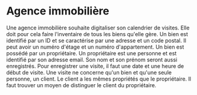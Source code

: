 # Agence immobilière

Une agence immobilière souhaite digitaliser son calendrier de visites. Elle doit pour cela faire l'inventaire de tous les biens qu'elle gère. Un bien est identifié par un ID et se caractérise par une adresse et un code postal. Il peut avoir un numéro d'étage et un numéro d'appartement. Un bien est possédé par un propriétaire. Un propriétaire est une personne et est identifié par son adresse email. Son nom et son prénom seront aussi enregistrés. Pour enregistrer une visite, il faut une date et une heure de début de visite. Une visite ne concerne qu'un bien et qu'une seule personne, un client. Le client a les mêmes propriétés que le propriétaire. Il faut trouver un moyen de distinguer le client du propriétaire.
